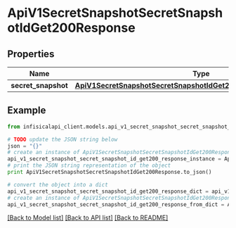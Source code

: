 # ApiV1SecretSnapshotSecretSnapshotIdGet200Response


## Properties
Name | Type | Description | Notes
------------ | ------------- | ------------- | -------------
**secret_snapshot** | [**ApiV1SecretSnapshotSecretSnapshotIdGet200ResponseSecretSnapshot**](ApiV1SecretSnapshotSecretSnapshotIdGet200ResponseSecretSnapshot.md) |  | 

## Example

```python
from infisicalapi_client.models.api_v1_secret_snapshot_secret_snapshot_id_get200_response import ApiV1SecretSnapshotSecretSnapshotIdGet200Response

# TODO update the JSON string below
json = "{}"
# create an instance of ApiV1SecretSnapshotSecretSnapshotIdGet200Response from a JSON string
api_v1_secret_snapshot_secret_snapshot_id_get200_response_instance = ApiV1SecretSnapshotSecretSnapshotIdGet200Response.from_json(json)
# print the JSON string representation of the object
print ApiV1SecretSnapshotSecretSnapshotIdGet200Response.to_json()

# convert the object into a dict
api_v1_secret_snapshot_secret_snapshot_id_get200_response_dict = api_v1_secret_snapshot_secret_snapshot_id_get200_response_instance.to_dict()
# create an instance of ApiV1SecretSnapshotSecretSnapshotIdGet200Response from a dict
api_v1_secret_snapshot_secret_snapshot_id_get200_response_from_dict = ApiV1SecretSnapshotSecretSnapshotIdGet200Response.from_dict(api_v1_secret_snapshot_secret_snapshot_id_get200_response_dict)
```
[[Back to Model list]](../README.md#documentation-for-models) [[Back to API list]](../README.md#documentation-for-api-endpoints) [[Back to README]](../README.md)


